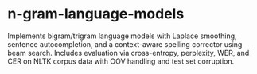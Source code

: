 # n-gram-language-models
Implements bigram/trigram language models with Laplace smoothing, sentence autocompletion, and a context-aware spelling corrector using beam search. Includes evaluation via cross-entropy, perplexity, WER, and CER on NLTK corpus data with OOV handling and test set corruption.
